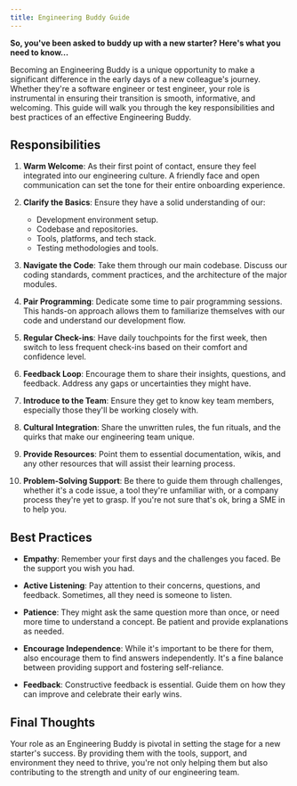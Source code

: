 ```yaml
---
title: Engineering Buddy Guide 
---
```


**So, you've been asked to buddy up with a new starter? Here's what you need to know...**

Becoming an Engineering Buddy is a unique opportunity to make a significant difference in the early days of a new colleague's journey. Whether they're a software engineer or test engineer, your role is instrumental in ensuring their transition is smooth, informative, and welcoming. This guide will walk you through the key responsibilities and best practices of an effective Engineering Buddy.

## Responsibilities

1. **Warm Welcome**: As their first point of contact, ensure they feel integrated into our engineering culture. A friendly face and open communication can set the tone for their entire onboarding experience.

2. **Clarify the Basics**: Ensure they have a solid understanding of our:
   - Development environment setup.
   - Codebase and repositories.
   - Tools, platforms, and tech stack.
   - Testing methodologies and tools.

3. **Navigate the Code**: Take them through our main codebase. Discuss our coding standards, comment practices, and the architecture of the major modules.

4. **Pair Programming**: Dedicate some time to pair programming sessions. This hands-on approach allows them to familiarize themselves with our code and understand our development flow.

5. **Regular Check-ins**: Have daily touchpoints for the first week, then switch to less frequent check-ins based on their comfort and confidence level.

6. **Feedback Loop**: Encourage them to share their insights, questions, and feedback. Address any gaps or uncertainties they might have.

7. **Introduce to the Team**: Ensure they get to know key team members, especially those they'll be working closely with.

8. **Cultural Integration**: Share the unwritten rules, the fun rituals, and the quirks that make our engineering team unique.

9. **Provide Resources**: Point them to essential documentation, wikis, and any other resources that will assist their learning process.

10. **Problem-Solving Support**: Be there to guide them through challenges, whether it's a code issue, a tool they're unfamiliar with, or a company process they're yet to grasp. If you're not sure that's ok, bring a SME in to help you.

## Best Practices

- **Empathy**: Remember your first days and the challenges you faced. Be the support you wish you had.
  
- **Active Listening**: Pay attention to their concerns, questions, and feedback. Sometimes, all they need is someone to listen.
  
- **Patience**: They might ask the same question more than once, or need more time to understand a concept. Be patient and provide explanations as needed.
  
- **Encourage Independence**: While it's important to be there for them, also encourage them to find answers independently. It's a fine balance between providing support and fostering self-reliance.
  
- **Feedback**: Constructive feedback is essential. Guide them on how they can improve and celebrate their early wins.

## Final Thoughts

Your role as an Engineering Buddy is pivotal in setting the stage for a new starter's success. By providing them with the tools, support, and environment they need to thrive, you're not only helping them but also contributing to the strength and unity of our engineering team.

